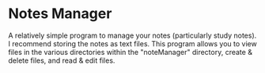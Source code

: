 # Notes Manager
A relatively simple program to manage your notes (particularly study notes). I recommend storing the notes as text files. This program allows you to view files in the various directories within the "noteManager" directory, create & delete files, and read & edit files.
